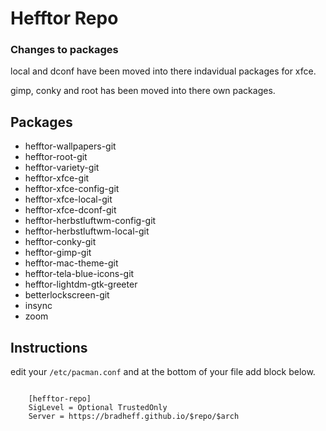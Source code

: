 # Hefftor Repo

### Changes to packages

local and dconf have been moved into there indavidual packages for xfce.

gimp, conky and root has been moved into there own packages.



Packages
------

* hefftor-wallpapers-git
* hefftor-root-git
* hefftor-variety-git
* hefftor-xfce-git
* hefftor-xfce-config-git
* hefftor-xfce-local-git
* hefftor-xfce-dconf-git
* hefftor-herbstluftwm-config-git
* hefftor-herbstluftwm-local-git
* hefftor-conky-git
* hefftor-gimp-git
* hefftor-mac-theme-git
* hefftor-tela-blue-icons-git
* hefftor-lightdm-gtk-greeter
* betterlockscreen-git
* insync
* zoom


Instructions
------

edit your `/etc/pacman.conf` and at the bottom of your file add block below.

```
	
	[hefftor-repo]
	SigLevel = Optional TrustedOnly 
	Server = https://bradheff.github.io/$repo/$arch

```